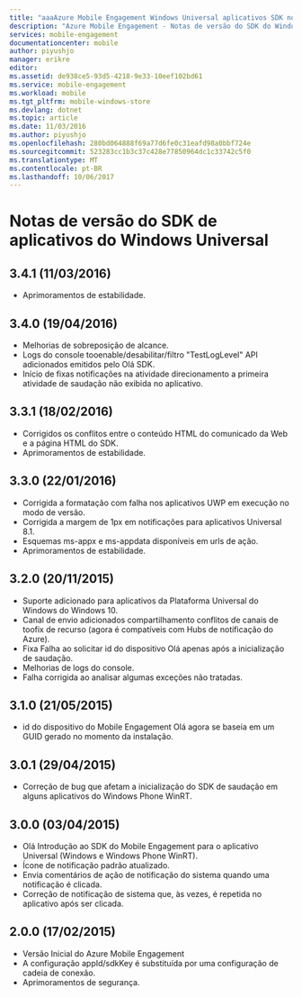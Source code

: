 ```yaml
---
title: "aaaAzure Mobile Engagement Windows Universal aplicativos SDK notas de versão | Microsoft Docs"
description: "Azure Mobile Engagement - Notas de versão do SDK do Windows Universal"
services: mobile-engagement
documentationcenter: mobile
author: piyushjo
manager: erikre
editor: 
ms.assetid: de938ce5-93d5-4218-9e33-10eef102bd61
ms.service: mobile-engagement
ms.workload: mobile
ms.tgt_pltfrm: mobile-windows-store
ms.devlang: dotnet
ms.topic: article
ms.date: 11/03/2016
ms.author: piyushjo
ms.openlocfilehash: 280bd064888f69a77d6fe0c31eafd98a0bbf724e
ms.sourcegitcommit: 523283cc1b3c37c428e77850964dc1c33742c5f0
ms.translationtype: MT
ms.contentlocale: pt-BR
ms.lasthandoff: 10/06/2017
---
```

# <a name="windows-universal-apps-sdk-release-notes"></a>Notas de versão do SDK de aplicativos do Windows Universal
## <a name="341-11032016"></a>3.4.1 (11/03/2016)

* Aprimoramentos de estabilidade.

## <a name="340-04192016"></a>3.4.0 (19/04/2016)
* Melhorias de sobreposição de alcance.
* Logs do console tooenable/desabilitar/filtro "TestLogLevel" API adicionados emitidos pelo Olá SDK.
* Início de fixas notificações na atividade direcionamento a primeira atividade de saudação não exibida no aplicativo.

## <a name="331-02182016"></a>3.3.1 (18/02/2016)
* Corrigidos os conflitos entre o conteúdo HTML do comunicado da Web e a página HTML do SDK.
* Aprimoramentos de estabilidade.

## <a name="330-01222016"></a>3.3.0 (22/01/2016)
* Corrigida a formatação com falha nos aplicativos UWP em execução no modo de versão.
* Corrigida a margem de 1px em notificações para aplicativos Universal 8.1.
* Esquemas ms-appx e ms-appdata disponíveis em urls de ação.
* Aprimoramentos de estabilidade.

## <a name="320-11202015"></a>3.2.0 (20/11/2015)
* Suporte adicionado para aplicativos da Plataforma Universal do Windows do Windows 10.
* Canal de envio adicionados compartilhamento conflitos de canais de toofix de recurso (agora é compatíveis com Hubs de notificação do Azure).
* Fixa Falha ao solicitar id do dispositivo Olá apenas após a inicialização de saudação.
* Melhorias de logs do console.
* Falha corrigida ao analisar algumas exceções não tratadas.

## <a name="310-05212015"></a>3.1.0 (21/05/2015)
* id do dispositivo do Mobile Engagement Olá agora se baseia em um GUID gerado no momento da instalação.

## <a name="301-04292015"></a>3.0.1 (29/04/2015)
* Correção de bug que afetam a inicialização do SDK de saudação em alguns aplicativos do Windows Phone WinRT.

## <a name="300-04032015"></a>3.0.0 (03/04/2015)
* Olá Introdução ao SDK do Mobile Engagement para o aplicativo Universal (Windows e Windows Phone WinRT).
* Ícone de notificação padrão atualizado.
* Envia comentários de ação de notificação do sistema quando uma notificação é clicada.
* Correção de notificação de sistema que, às vezes, é repetida no aplicativo após ser clicada.

## <a name="200-02172015"></a>2.0.0 (17/02/2015)
* Versão Inicial do Azure Mobile Engagement
* A configuração appId/sdkKey é substituída por uma configuração de cadeia de conexão.
* Aprimoramentos de segurança.

